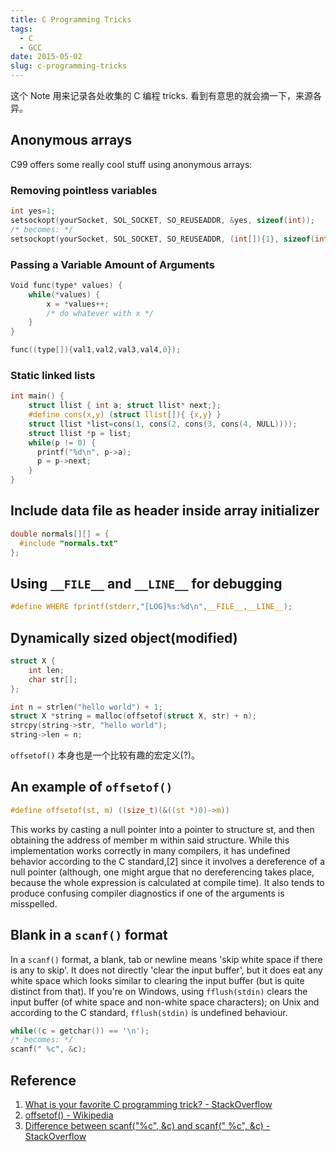 ```yaml
---
title: C Programming Tricks
tags:
  - C
  - GCC
date: 2015-05-02
slug: c-programming-tricks
---
```


这个 Note 用来记录各处收集的 C 编程 tricks. 看到有意思的就会摘一下，来源各异。

## Anonymous arrays
C99 offers some really cool stuff using anonymous arrays:

### Removing pointless variables
```c
int yes=1;
setsockopt(yourSocket, SOL_SOCKET, SO_REUSEADDR, &yes, sizeof(int));
/* becomes: */
setsockopt(yourSocket, SOL_SOCKET, SO_REUSEADDR, (int[]){1}, sizeof(int));
```

### Passing a Variable Amount of Arguments
```c
Void func(type* values) {
    while(*values) {
        x = *values++;
        /* do whatever with x */
    }
}

func((type[]){val1,val2,val3,val4,0});
```

### Static linked lists
```c
int main() {
    struct llist { int a; struct llist* next;};
    #define cons(x,y) (struct llist[]){ {x,y} }
    struct llist *list=cons(1, cons(2, cons(3, cons(4, NULL))));
    struct llist *p = list;
    while(p != 0) {
      printf("%d\n", p->a);
      p = p->next;
    }
}
```

## Include data file as header inside array initializer
```c
double normals[][] = {
  #include "normals.txt"
};
```

## Using `__FILE__` and `__LINE__` for debugging
```c
#define WHERE fprintf(stderr,"[LOG]%s:%d\n",__FILE__,__LINE__);
```

## Dynamically sized object(modified)
```c
struct X {
    int len;
    char str[];
};

int n = strlen("hello world") + 1;
struct X *string = malloc(offsetof(struct X, str) + n);
strcpy(string->str, "hello world");
string->len = n;
```
`offsetof()` 本身也是一个比较有趣的宏定义(?)。

## An example of `offsetof()`
```c
#define offsetof(st, m) ((size_t)(&((st *)0)->m))
```
This works by casting a null pointer into a pointer to structure st, and then obtaining the address of member m within said structure. While this implementation works correctly in many compilers, it has undefined behavior according to the C standard,[2] since it involves a dereference of a null pointer (although, one might argue that no dereferencing takes place, because the whole expression is calculated at compile time). It also tends to produce confusing compiler diagnostics if one of the arguments is misspelled.

## Blank in a `scanf()` format
In a `scanf()` format, a blank, tab or newline means 'skip white space if there is any to skip'. It does not directly 'clear the input buffer', but it does eat any white space which looks similar to clearing the input buffer (but is quite distinct from that). If you're on Windows, using `fflush(stdin)` clears the input buffer (of white space and non-white space characters); on Unix and according to the C standard, `fflush(stdin)` is undefined behaviour.

```c
while((c = getchar()) == '\n');
/* becomes: */
scanf(" %c", &c);
```

## Reference
1. [What is your favorite C programming trick? - StackOverflow](http://stackoverflow.com/questions/599365/what-is-your-favorite-c-programming-trick)
1. [offsetof() - Wikipedia](https://en.wikipedia.org/wiki/Offsetof)
1. [Difference between scanf("%c", &c) and scanf(" %c", &c) - StackOverflow](http://stackoverflow.com/questions/18491390/difference-between-scanfc-c-and-scanf-c-c)
